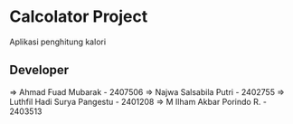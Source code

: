 # Calcolator Project
Aplikasi penghitung kalori

## Developer
=> Ahmad Fuad Mubarak - 2407506
=> Najwa Salsabila Putri - 2402755
=> Luthfil Hadi Surya Pangestu - 2401208
=> M Ilham Akbar Porindo R. - 2403513